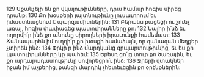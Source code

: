 129 Սքանչելի են քո վկայութիւնները, դրա համար հոգիս սիրեց դրանք:
130 Քո խօսքերի յայտնութիւնը լուսաւորում
եւ իմաստնացնում է պարզամիտներին:
131 Բերանս բացեցի ու շունչ առայ,
հոգիս փափագեց պատուիրանները քո:
132 Նայիր ի՛նձ եւ ողորմի՛ր ինձ
քո անունը սիրողների իրաւունքի համեմատ:
133 Ճանապարհն իմ ուղղի՛ր քո խօսքի համաձայն,
որ զանազան մեղքեր չտիրեն ինձ:
134 Փրկի՛ր ինձ մարդկանց զրպարտութիւնից,
եւ ես քո պատուիրանները կը պահեմ:
135 Երեսդ ցո՛յց տուր քո ծառային, եւ քո արդարադատութիւնը սովորեցրո՛ւ ինձ:
136 Ջրերի վտակներ իջան իմ աչքերից,
քանզի մարդիկ չհետեւեցին քո օրէնքներին:
